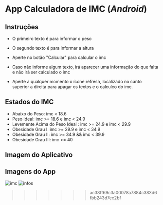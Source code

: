 # App Calculadora de IMC (*Android*)

## Instruções

* O primeiro texto é para informar o peso

* O segundo texto é para informar a altura

* Aperte no botão "Calcular" para calcular o imc

* Caso não informe algum texto, 
  irá aparecer uma informação do que falta e 
  não irá ser calculado o imc
  
* Aperte a qualquer momento o ícone refresh, 
  localizado no canto superior a direita para
  apagar os textos e o calculco do imc.
 

## Estados do IMC

* Abaixo do Peso: imc < 18.6
* Peso Ideal: imc >= 18.6 e imc < 24.9
* Levemente Acima do Peso Ideal : imc >= 24.9 e imc < 29.9
* Obesidade Grau I: imc >= 29.9 e imc < 34.9
* Obesidade Grau II: imc >= 34.9 && imc < 39.9
* Obesidade Grau III: imc >= 40

## Imagem do Aplicativo

## Imagens do App
![imc](https://user-images.githubusercontent.com/23343723/84815774-e906d000-afe9-11ea-95c6-f67dc6e60c61.jpeg)
![infos](https://user-images.githubusercontent.com/23343723/84815779-e99f6680-afe9-11ea-9438-da6bf222480c.jpeg)
>>>>>>> ac38ff69c3a00078a7884c383d6fbb243d7ec2bf
